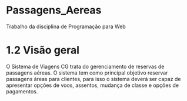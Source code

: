 # Passagens_Aereas
Trabalho da disciplina de Programação para Web

# 1.2 Visão geral
	
O Sistema de Viagens CG trata do gerenciamento de reservas de passagens aéreas. O sistema tem como principal objetivo reservar passagens
áreas para clientes, para isso o sistema deverá ser capaz de apresentar opções de voos, assentos, mudança de classe e opções de pagamentos.
